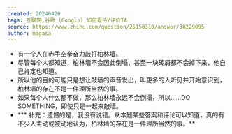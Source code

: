 ```yaml
---
created: 20240420
tags: 互联网,谷歌 (Google),如何看待/评价TA
source: https://www.zhihu.com/question/25150310/answer/30229095
author: magasa
---
```


- 有一个人在赤手空拳奋力敲打柏林墙。
- 尽管每个人都知道，柏林墙不会因此倒塌，甚至一块砖屑都不会掉下来，他自己肯定也知道。
- 所以他的目的可能只是想让敲墙的声音发出，叫更多的人听见并开始意识到，柏林墙的存在不是一件理所当然的事。
- 如果每个人什么都不做，那么柏林墙永远不会倒塌，所以……DO SOMETHING，即使只是一起来敲墙。
- *** 补充：遗憾的是，我没有说错。从本题某些答案和评论可以知道，真的有不少人主动或被动地认为，柏林墙的存在是一件理所当然的事。**